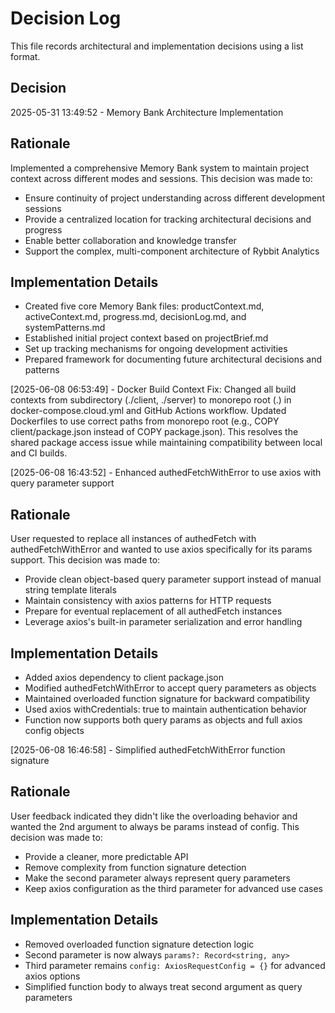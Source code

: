 # Decision Log

This file records architectural and implementation decisions using a list format.

## Decision

2025-05-31 13:49:52 - Memory Bank Architecture Implementation

## Rationale

Implemented a comprehensive Memory Bank system to maintain project context across different modes and sessions. This decision was made to:

- Ensure continuity of project understanding across different development sessions
- Provide a centralized location for tracking architectural decisions and progress
- Enable better collaboration and knowledge transfer
- Support the complex, multi-component architecture of Rybbit Analytics

## Implementation Details

- Created five core Memory Bank files: productContext.md, activeContext.md, progress.md, decisionLog.md, and systemPatterns.md
- Established initial project context based on projectBrief.md
- Set up tracking mechanisms for ongoing development activities
- Prepared framework for documenting future architectural decisions and patterns

[2025-06-08 06:53:49] - Docker Build Context Fix: Changed all build contexts from subdirectory (./client, ./server) to monorepo root (.) in docker-compose.cloud.yml and GitHub Actions workflow. Updated Dockerfiles to use correct paths from monorepo root (e.g., COPY client/package.json instead of COPY package.json). This resolves the shared package access issue while maintaining compatibility between local and CI builds.

[2025-06-08 16:43:52] - Enhanced authedFetchWithError to use axios with query parameter support

## Rationale

User requested to replace all instances of authedFetch with authedFetchWithError and wanted to use axios specifically for its params support. This decision was made to:

- Provide clean object-based query parameter support instead of manual string template literals
- Maintain consistency with axios patterns for HTTP requests
- Prepare for eventual replacement of all authedFetch instances
- Leverage axios's built-in parameter serialization and error handling

## Implementation Details

- Added axios dependency to client package.json
- Modified authedFetchWithError to accept query parameters as objects
- Maintained overloaded function signature for backward compatibility
- Used axios withCredentials: true to maintain authentication behavior
- Function now supports both query params as objects and full axios config objects

[2025-06-08 16:46:58] - Simplified authedFetchWithError function signature

## Rationale

User feedback indicated they didn't like the overloading behavior and wanted the 2nd argument to always be params instead of config. This decision was made to:

- Provide a cleaner, more predictable API
- Remove complexity from function signature detection
- Make the second parameter always represent query parameters
- Keep axios configuration as the third parameter for advanced use cases

## Implementation Details

- Removed overloaded function signature detection logic
- Second parameter is now always `params?: Record<string, any>`
- Third parameter remains `config: AxiosRequestConfig = {}` for advanced axios options
- Simplified function body to always treat second argument as query parameters
